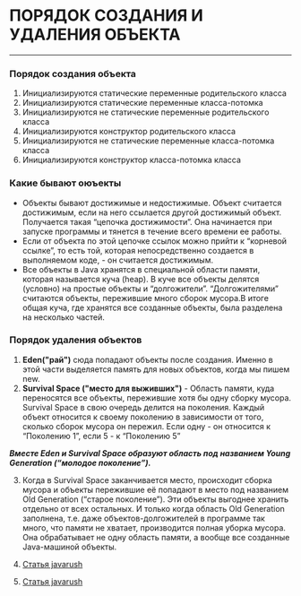 # ПОРЯДОК СОЗДАНИЯ И УДАЛЕНИЯ ОБЪЕКТА

---
### Порядок создания объекта

1. Инициализируются статические переменные родительского класса
2. Инициализируются статические переменные класса-потомка
3. Инициализируются не статические переменные родительского класса
4. Инициализируются конструктор родительского класса
5. Инициализируются не статические переменные класса-потомка класса
6. Инициализируются конструктор класса-потомка класса

### Какие бывают оюъекты

- Объекты бывают достижимые и недостижимые. Объект считается достижимым, если на него ссылается другой достижимый объект. Получается такая “цепочка достижимости”.
  Она начинается при запуске программы и тянется в течение всего времени ее работы.
- Если от объекта по этой цепочке ссылок можно прийти к “корневой ссылке”, то есть той, которая непосредственно создается в выполняемом коде, - он считается достижимым.
- Все объекты в Java хранятся в специальной области памяти, которая называется куча (heap). В куче все объекты делятся (условно) на простые объекты и “долгожители”.
  “Долгожителями” считаются объекты, пережившие много сборок мусора.В итоге общая куча, где хранятся все созданные объекты, была разделена на несколько частей.

### Порядок удаления объектов

1. **Eden("рай")** сюда попадают объекты после создания. Именно в этой части выделяется память для новых объектов, когда мы пишем new.
2. **Survival Space ("место для выживших")** - Область памяти, куда переносятся все объекты, пережившие хотя бы одну сборку мусора.
   Survival Space в свою очередь делится на поколения. Каждый объект относится к своему поколению в зависимости от того, сколько сборок мусора он пережил.
   Если одну - он относится к “Поколению 1”, если 5 - к “Поколению 5”

 ***Вместе Eden и Survival Space образуют область под названием Young Generation (“молодое поколение”).***

3. Когда в Survival Space заканчивается место, происходит сборка мусора и объекты пережившие её попадают в место под названием Old Generation (“старое поколение”).
   Эти объекты выгоднее хранить отдельно от всех остальных. И только когда область Old Generation заполнена, т.е. даже объектов-долгожителей в программе так много,
   что памяти не хватает, производится полная уборка мусора. Она обрабатывает не одну область памяти, а вообще все созданные Java-машиной объекты.


1. [Cтатья javarush](https://javarush.ru/groups/posts/2137-porjadok-deystviy-pri-sozdanii-obhhekta)
2. [Cтатья javarush](https://javarush.ru/groups/posts/1931-ejshje-o-sborjshike-musora-)
